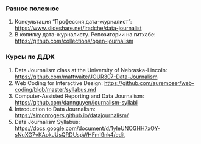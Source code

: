 ### Разное полезное


1. Консультация “Профессия дата-журналист”: https://www.slideshare.net/iradche/data-journalist       
2. В копилку дата-журналисту. Репозитории на гитхабе: https://github.com/collections/open-journalism




### Курсы по ДДЖ
1. Data Journalism class at the University of Nebraska-Lincoln: https://github.com/mattwaite/JOUR307-Data-Journalism      
2. Web Coding for Interactive Design: https://github.com/auremoser/web-coding/blob/master/syllabus.md     
3. Computer-Assisted Reporting and Data Journalism: https://github.com/dannguyen/journalism-syllabi      
4. Introduction to Data Journalism: https://simonrogers.github.io/datajournalism/      
5. Data Journalism Syllabus: https://docs.google.com/document/d/1yIeUNOGHH7xOY-sNuXG7vKAokJUsQRDUspWHFmI9nk4/edit      

 
        

